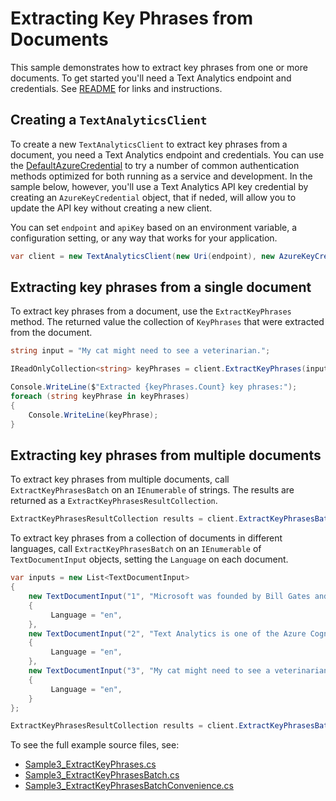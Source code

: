 # Extracting Key Phrases from Documents

This sample demonstrates how to extract key phrases from one or more documents. To get started you'll need a Text Analytics endpoint and credentials.  See [README][README] for links and instructions.

## Creating a `TextAnalyticsClient`

To create a new `TextAnalyticsClient` to extract key phrases from a document, you need a Text Analytics endpoint and credentials.  You can use the [DefaultAzureCredential][DefaultAzureCredential] to try a number of common authentication methods optimized for both running as a service and development.  In the sample below, however, you'll use a Text Analytics API key credential by creating an `AzureKeyCredential` object, that if neded, will allow you to update the API key without creating a new client.

You can set `endpoint` and `apiKey` based on an environment variable, a configuration setting, or any way that works for your application.

```C# Snippet:TextAnalyticsSample3CreateClient
var client = new TextAnalyticsClient(new Uri(endpoint), new AzureKeyCredential(apiKey));
```

## Extracting key phrases from a single document

To extract key phrases from a document, use the `ExtractKeyPhrases` method.  The returned value the collection of `KeyPhrases` that were extracted from the document.

```C# Snippet:ExtractKeyPhrases
string input = "My cat might need to see a veterinarian.";

IReadOnlyCollection<string> keyPhrases = client.ExtractKeyPhrases(input).Value;

Console.WriteLine($"Extracted {keyPhrases.Count} key phrases:");
foreach (string keyPhrase in keyPhrases)
{
    Console.WriteLine(keyPhrase);
}
```

## Extracting key phrases from multiple documents

To extract key phrases from multiple documents, call `ExtractKeyPhrasesBatch` on an `IEnumerable` of strings.  The results are returned as a `ExtractKeyPhrasesResultCollection`.

```C# Snippet:TextAnalyticsSample3ExtractKeyPhrasesConvenience
ExtractKeyPhrasesResultCollection results = client.ExtractKeyPhrasesBatch(inputs);
```

To extract key phrases from a collection of documents in different languages, call `ExtractKeyPhrasesBatch` on an `IEnumerable` of `TextDocumentInput` objects, setting the `Language` on each document.

```C# Snippet:TextAnalyticsSample3ExtractKeyPhrasesBatch
var inputs = new List<TextDocumentInput>
{
    new TextDocumentInput("1", "Microsoft was founded by Bill Gates and Paul Allen.")
    {
         Language = "en",
    },
    new TextDocumentInput("2", "Text Analytics is one of the Azure Cognitive Services.")
    {
         Language = "en",
    },
    new TextDocumentInput("3", "My cat might need to see a veterinarian.")
    {
         Language = "en",
    }
};

ExtractKeyPhrasesResultCollection results = client.ExtractKeyPhrasesBatch(inputs, new TextAnalyticsRequestOptions { IncludeStatistics = true });
```

To see the full example source files, see:

* [Sample3_ExtractKeyPhrases.cs](https://github.com/Azure/azure-sdk-for-net/blob/master/sdk/textanalytics/Azure.AI.TextAnalytics/tests/samples/Sample3_ExtractKeyPhrases.cs)
* [Sample3_ExtractKeyPhrasesBatch.cs](https://github.com/Azure/azure-sdk-for-net/blob/master/sdk/textanalytics/Azure.AI.TextAnalytics/tests/samples/Sample3_ExtractKeyPhrasesBatch.cs)
* [Sample3_ExtractKeyPhrasesBatchConvenience.cs](https://github.com/Azure/azure-sdk-for-net/blob/master/sdk/textanalytics/Azure.AI.TextAnalytics/tests/samples/Sample3_ExtractKeyPhrasesBatchConvenience.cs)

[DefaultAzureCredential]: https://github.com/Azure/azure-sdk-for-net/blob/master/sdk/identity/Azure.Identity/README.md
[README]: https://github.com/Azure/azure-sdk-for-net/blob/master/sdk/textanalytics/Azure.AI.TextAnalytics/README.md
